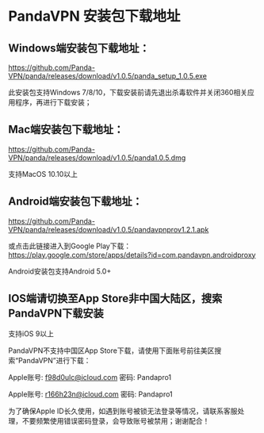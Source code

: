 # PandaVPN 安装包下载地址

## Windows端安装包下载地址：
https://github.com/Panda-VPN/panda/releases/download/v1.0.5/panda_setup_1.0.5.exe

此安装包支持Windows 7/8/10，下载安装前请先退出杀毒软件并关闭360相关应用程序，再进行下载安装；

## Mac端安装包下载地址：
https://github.com/Panda-VPN/panda/releases/download/v1.0.5/panda1.0.5.dmg

支持MacOS 10.10以上

## Android端安装包下载地址：
https://github.com/Panda-VPN/panda/releases/download/v1.0.5/pandavpnprov1.2.1.apk

或点击此链接进入到Google Play下载：https://play.google.com/store/apps/details?id=com.pandavpn.androidproxy

Android安装包支持Android 5.0+

## IOS端请切换至App Store非中国大陆区，搜索PandaVPN下载安装

支持iOS 9以上

PandaVPN不支持中国区App Store下载，请使用下面账号前往美区搜索“PandaVPN”进行下载：

Apple账号: f98d0ulc@icloud.com 密码: Pandapro1

Apple账号: r166h23n@icloud.com 密码: Pandapro1

为了确保Apple ID长久使用，如遇到账号被锁无法登录等情况，请联系客服处理，不要频繁使用错误密码登录，会导致账号被禁用；谢谢配合！
